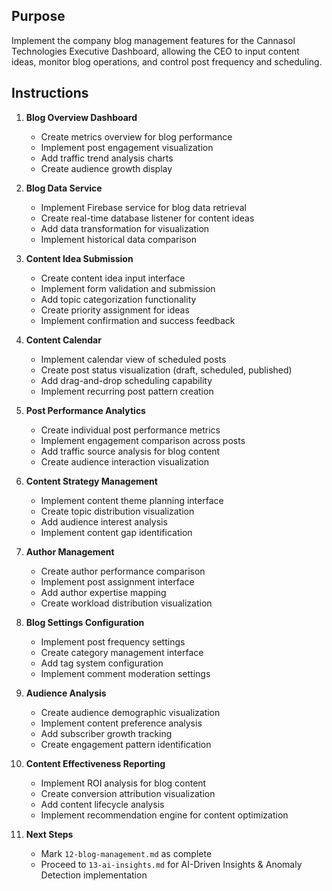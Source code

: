 ## Purpose
Implement the company blog management features for the Cannasol Technologies Executive Dashboard, allowing the CEO to input content ideas, monitor blog operations, and control post frequency and scheduling.

## Instructions

1. **Blog Overview Dashboard**
   - Create metrics overview for blog performance
   - Implement post engagement visualization
   - Add traffic trend analysis charts
   - Create audience growth display

2. **Blog Data Service**
   - Implement Firebase service for blog data retrieval
   - Create real-time database listener for content ideas
   - Add data transformation for visualization
   - Implement historical data comparison

3. **Content Idea Submission**
   - Create content idea input interface
   - Implement form validation and submission
   - Add topic categorization functionality
   - Create priority assignment for ideas
   - Implement confirmation and success feedback

4. **Content Calendar**
   - Implement calendar view of scheduled posts
   - Create post status visualization (draft, scheduled, published)
   - Add drag-and-drop scheduling capability
   - Implement recurring post pattern creation

5. **Post Performance Analytics**
   - Create individual post performance metrics
   - Implement engagement comparison across posts
   - Add traffic source analysis for blog content
   - Create audience interaction visualization

6. **Content Strategy Management**
   - Implement content theme planning interface
   - Create topic distribution visualization
   - Add audience interest analysis
   - Implement content gap identification

7. **Author Management**
   - Create author performance comparison
   - Implement post assignment interface
   - Add author expertise mapping
   - Create workload distribution visualization

8. **Blog Settings Configuration**
   - Implement post frequency settings
   - Create category management interface
   - Add tag system configuration
   - Implement comment moderation settings

9. **Audience Analysis**
   - Create audience demographic visualization
   - Implement content preference analysis
   - Add subscriber growth tracking
   - Create engagement pattern identification

10. **Content Effectiveness Reporting**
    - Implement ROI analysis for blog content
    - Create conversion attribution visualization
    - Add content lifecycle analysis
    - Implement recommendation engine for content optimization

11. **Next Steps**
    - Mark `12-blog-management.md` as complete
    - Proceed to `13-ai-insights.md` for AI-Driven Insights & Anomaly Detection implementation